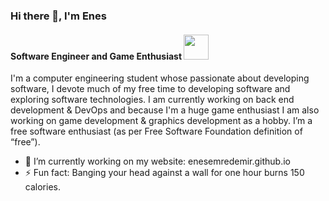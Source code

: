 
### Hi there 👋, I'm Enes
#### Software Engineer and Game Enthusiast <img src="https://emojis.slackmojis.com/emojis/images/1460579133/354/doom_look.gif" width="40" height="40"/>
 I'm a computer engineering student whose passionate about developing software, I devote much of my free time to developing software and exploring software technologies. I am currently working on back end development & DevOps and because I'm a huge game enthusiast I am also working on game development & graphics development as a hobby. I’m a free software enthusiast (as per Free Software Foundation definition of “free”). 

- 🔭 I’m currently working on my website: enesemredemir.github.io 
- ⚡ Fun fact: Banging your head against a wall for one hour burns 150 calories. 
